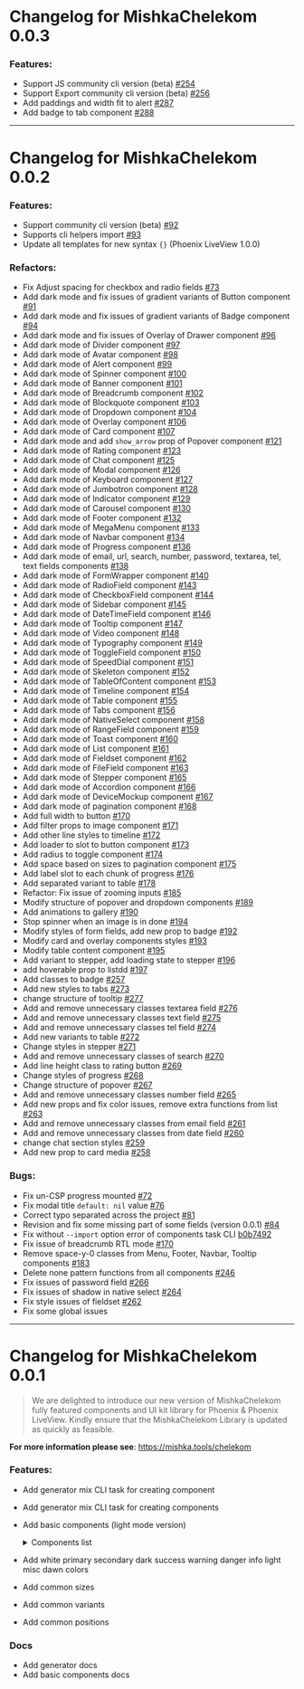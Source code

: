 # Changelog for MishkaChelekom 0.0.3

### Features:
- Support JS community cli version (beta) [#254](https://github.com/mishka-group/mishka_chelekom/pull/254)
- Support Export community cli version (beta) [#256](https://github.com/mishka-group/mishka_chelekom/pull/256)
- Add paddings and width fit to alert  [#287](https://github.com/mishka-group/mishka_chelekom/pull/287)
- Add badge to tab component [#288](https://github.com/mishka-group/mishka_chelekom/pull/288)

---

# Changelog for MishkaChelekom 0.0.2

### Features:
- Support community cli version (beta) [#92](https://github.com/mishka-group/mishka_chelekom/pull/92)
- Supports cli helpers import [#93](https://github.com/mishka-group/mishka_chelekom/pull/93)
- Update all templates for new syntax `{}` (Phoenix LiveView 1.0.0)

### Refactors:
- Fix Adjust spacing for checkbox and radio fields [#73](https://github.com/mishka-group/mishka_chelekom/pull/73)
- Add dark mode and fix issues of gradient variants of Button component [#91](https://github.com/mishka-group/mishka_chelekom/pull/91)
- Add dark mode and fix issues of gradient variants of Badge component [#94](https://github.com/mishka-group/mishka_chelekom/pull/94)
- Add dark mode and fix issues of Overlay of Drawer component [#96](https://github.com/mishka-group/mishka_chelekom/pull/96)
- Add dark mode of Divider component [#97](https://github.com/mishka-group/mishka_chelekom/pull/97)
- Add dark mode of Avatar component [#98](https://github.com/mishka-group/mishka_chelekom/pull/98)
- Add dark mode of Alert component [#99](https://github.com/mishka-group/mishka_chelekom/pull/99)
- Add dark mode of Spinner component [#100](https://github.com/mishka-group/mishka_chelekom/pull/100)
- Add dark mode of Banner component [#101](https://github.com/mishka-group/mishka_chelekom/pull/101)
- Add dark mode of Breadcrumb component [#102](https://github.com/mishka-group/mishka_chelekom/pull/102)
- Add dark mode of Blockquote component [#103](https://github.com/mishka-group/mishka_chelekom/pull/103)
- Add dark mode of Dropdown component [#104](https://github.com/mishka-group/mishka_chelekom/pull/104)
- Add dark mode of Overlay component [#106](https://github.com/mishka-group/mishka_chelekom/pull/106)
- Add dark mode of Card component [#107](https://github.com/mishka-group/mishka_chelekom/pull/107)
- Add dark mode and add `show_arrow` prop of Popover component [#121](https://github.com/mishka-group/mishka_chelekom/pull/121)
- Add dark mode of Rating component [#123](https://github.com/mishka-group/mishka_chelekom/pull/123)
- Add dark mode of Chat component [#125](https://github.com/mishka-group/mishka_chelekom/pull/125)
- Add dark mode of Modal component [#126](https://github.com/mishka-group/mishka_chelekom/pull/126)
- Add dark mode of Keyboard component [#127](https://github.com/mishka-group/mishka_chelekom/pull/127)
- Add dark mode of Jumbotron component [#128](https://github.com/mishka-group/mishka_chelekom/pull/128)
- Add dark mode of Indicator component [#129](https://github.com/mishka-group/mishka_chelekom/pull/129)
- Add dark mode of Carousel component [#130](https://github.com/mishka-group/mishka_chelekom/pull/130)
- Add dark mode of Footer component [#132](https://github.com/mishka-group/mishka_chelekom/pull/132)
- Add dark mode of MegaMenu component [#133](https://github.com/mishka-group/mishka_chelekom/pull/133)
- Add dark mode of Navbar component [#134](https://github.com/mishka-group/mishka_chelekom/pull/134)
- Add dark mode of Progress component [#136](https://github.com/mishka-group/mishka_chelekom/pull/136)
- Add dark mode of email, url, search, number, password, textarea, tel, text fields components [#138](https://github.com/mishka-group/mishka_chelekom/pull/138)
- Add dark mode of FormWrapper component [#140](https://github.com/mishka-group/mishka_chelekom/pull/140)
- Add dark mode of RadioField component [#143](https://github.com/mishka-group/mishka_chelekom/pull/143)
- Add dark mode of CheckboxField component [#144](https://github.com/mishka-group/mishka_chelekom/pull/144)
- Add dark mode of Sidebar component [#145](https://github.com/mishka-group/mishka_chelekom/pull/145)
- Add dark mode of DateTimeField component [#146](https://github.com/mishka-group/mishka_chelekom/pull/146)
- Add dark mode of Tooltip component [#147](https://github.com/mishka-group/mishka_chelekom/pull/147)
- Add dark mode of Video component [#148](https://github.com/mishka-group/mishka_chelekom/pull/148)
- Add dark mode of Typography component [#149](https://github.com/mishka-group/mishka_chelekom/pull/149)
- Add dark mode of ToggleField component [#150](https://github.com/mishka-group/mishka_chelekom/pull/150)
- Add dark mode of SpeedDial component [#151](https://github.com/mishka-group/mishka_chelekom/pull/151)
- Add dark mode of Skeleton component [#152](https://github.com/mishka-group/mishka_chelekom/pull/152)
- Add dark mode of TableOfContent component [#153](https://github.com/mishka-group/mishka_chelekom/pull/153)
- Add dark mode of Timeline component [#154](https://github.com/mishka-group/mishka_chelekom/pull/154)
- Add dark mode of Table component [#155](https://github.com/mishka-group/mishka_chelekom/pull/155)
- Add dark mode of Tabs component [#156](https://github.com/mishka-group/mishka_chelekom/pull/156)
- Add dark mode of NativeSelect component [#158](https://github.com/mishka-group/mishka_chelekom/pull/158)
- Add dark mode of RangeField component [#159](https://github.com/mishka-group/mishka_chelekom/pull/159)
- Add dark mode of Toast component [#160](https://github.com/mishka-group/mishka_chelekom/pull/160)
- Add dark mode of List component [#161](https://github.com/mishka-group/mishka_chelekom/pull/161)
- Add dark mode of Fieldset component [#162](https://github.com/mishka-group/mishka_chelekom/pull/162)
- Add dark mode of FileField component [#163](https://github.com/mishka-group/mishka_chelekom/pull/163)
- Add dark mode of Stepper component [#165](https://github.com/mishka-group/mishka_chelekom/pull/165)
- Add dark mode of Accordion component [#166](https://github.com/mishka-group/mishka_chelekom/pull/166)
- Add dark mode of DeviceMockup component [#167](https://github.com/mishka-group/mishka_chelekom/pull/167)
- Add dark mode of pagination component [#168](https://github.com/mishka-group/mishka_chelekom/pull/168)
- Add full width to button [#170](https://github.com/mishka-group/mishka_chelekom/pull/170)
- Add filter props to image component [#171](https://github.com/mishka-group/mishka_chelekom/pull/171)
- Add other line styles to timeline [#172](https://github.com/mishka-group/mishka_chelekom/pull/172)
- Add loader to slot to button component [#173](https://github.com/mishka-group/mishka_chelekom/pull/173)
- Add radius to toggle component [#174](https://github.com/mishka-group/mishka_chelekom/pull/174)
- Add space based on sizes to pagination component [#175](https://github.com/mishka-group/mishka_chelekom/pull/175)
- Add label slot to each chunk of progress [#176](https://github.com/mishka-group/mishka_chelekom/pull/176)
- Add separated variant to table [#178](https://github.com/mishka-group/mishka_chelekom/pull/178)
- Refactor: Fix issue of zooming inputs [#185](https://github.com/mishka-group/mishka_chelekom/pull/185)
- Modify structure of popover and dropdown components [#189](https://github.com/mishka-group/mishka_chelekom/pull/189)
- Add animations to gallery [#190](https://github.com/mishka-group/mishka_chelekom/pull/190)
- Stop spinner when an image is in done [#194](https://github.com/mishka-group/mishka_chelekom/pull/194)
- Modify styles of form fields, add new prop to badge [#192](https://github.com/mishka-group/mishka_chelekom/pull/192)
- Modify card and overlay components styles [#193](https://github.com/mishka-group/mishka_chelekom/pull/193)
- Modify table content component [#195](https://github.com/mishka-group/mishka_chelekom/pull/195)
- Add variant to stepper, add loading state to stepper [#196](https://github.com/mishka-group/mishka_chelekom/pull/196)
- add hoverable prop to listdd [#197](https://github.com/mishka-group/mishka_chelekom/pull/197)
- Add classes to badge [#257](https://github.com/mishka-group/mishka_chelekom/pull/257)
- Add new styles to tabs [#273](https://github.com/mishka-group/mishka_chelekom/pull/273)
- change structure of tooltip [#277](https://github.com/mishka-group/mishka_chelekom/pull/277)
- Add and remove unnecessary classes textarea field [#276](https://github.com/mishka-group/mishka_chelekom/pull/276)
- Add and remove unnecessary classes text field [#275](https://github.com/mishka-group/mishka_chelekom/pull/275)
- Add and remove unnecessary classes tel field [#274](https://github.com/mishka-group/mishka_chelekom/pull/274)
- Add new variants to table [#272](https://github.com/mishka-group/mishka_chelekom/pull/272)
- Change styles in stepper [#271](https://github.com/mishka-group/mishka_chelekom/pull/271)
- Add and remove unnecessary classes of search [#270](https://github.com/mishka-group/mishka_chelekom/pull/270)
- Add line height class to rating button [#269](https://github.com/mishka-group/mishka_chelekom/pull/269)
- Change styles of progress [#268](https://github.com/mishka-group/mishka_chelekom/pull/268)
- Change structure of popover [#267](https://github.com/mishka-group/mishka_chelekom/pull/267)
- Add and remove unnecessary classes number field [#265](https://github.com/mishka-group/mishka_chelekom/pull/265)
- Add new props and fix color issues, remove extra functions from list [#263](https://github.com/mishka-group/mishka_chelekom/pull/263)
- Add and remove unnecessary classes from email field [#261](https://github.com/mishka-group/mishka_chelekom/pull/261)
- Add and remove unnecessary classes from date field [#260](https://github.com/mishka-group/mishka_chelekom/pull/260)
- change chat section styles [#259](https://github.com/mishka-group/mishka_chelekom/pull/259)
- Add new prop to card media [#258](https://github.com/mishka-group/mishka_chelekom/pull/258)

### Bugs:
- Fix un-CSP progress mounted [#72](https://github.com/mishka-group/mishka_chelekom/pull/72)
- Fix modal title `default: nil` value [#76](https://github.com/mishka-group/mishka_chelekom/pull/76)
- Correct typo separated across the project [#81](https://github.com/mishka-group/mishka_chelekom/pull/81)
- Revision and fix some missing part of some fields (version 0.0.1) [#84](https://github.com/mishka-group/mishka_chelekom/pull/84)
- Fix without `--import` option error of components task CLI [b0b7492](https://github.com/mishka-group/mishka_chelekom/commit/b0b7492e636663d2c55d4b56a04c89b2376f422a)
- Fix issue of breadcrumb RTL mode [#170](https://github.com/mishka-group/mishka_chelekom/pull/170)
- Remove space-y-0 classes from Menu, Footer, Navbar, Tooltip components [#183](https://github.com/mishka-group/mishka_chelekom/pull/183)
- Delete none pattern functions from all components [#246](https://github.com/mishka-group/mishka_chelekom/pull/246)
- Fix issues of password field [#266](https://github.com/mishka-group/mishka_chelekom/pull/266)
- Fix issues of shadow in native select [#264](https://github.com/mishka-group/mishka_chelekom/pull/264)
- Fix style issues of fieldset [#262](https://github.com/mishka-group/mishka_chelekom/pull/262)
- Fix some global issues

---


# Changelog for MishkaChelekom 0.0.1

> We are delighted to introduce our new version of MishkaChelekom fully featured components and UI kit library for Phoenix & Phoenix LiveView.
> Kindly ensure that the MishkaChelekom Library is updated as quickly as feasible.

**For more information please see**: https://mishka.tools/chelekom

### Features:
- Add generator mix CLI task for creating component
- Add generator mix CLI task for creating components
- Add basic components (light mode version)

  <details>

    <summary>Components list</summary>

    - [x] accordion
    - [x] alert
    - [x] avatar
    - [x] badge
    - [x] banner
    - [x] blockquote
    - [x] breadcrumb
    - [x] button
    - [x] card
    - [x] carousel
    - [x] chat
    - [x] chekbox_field
    - [x] color_field
    - [x] date_time_field
    - [x] device_mockup
    - [x] divider
    - [x] drawer
    - [x] dropdown
    - [x] email_field
    - [x] fieldset
    - [x] file_field
    - [x] footer
    - [x] form_wrapper
    - [x] gallery
    - [x] image
    - [x] indicator
    - [x] input_field
    - [x] jumbotron
    - [x] keyboard
    - [x] list
    - [x] mega_menu
    - [x] menu
    - [x] modal
    - [x] native_select
    - [x] navbar
    - [x] number_field
    - [x] overlay
    - [x] pagination
    - [x] password_field
    - [x] popover
    - [x] progress
    - [x] radio_field
    - [x] range_field
    - [x] rating
    - [x] search_field
    - [x] sidebar
    - [x] skeleton
    - [x] speed_dial
    - [x] spinner
    - [x] stepper
    - [x] table
    - [x] table_content
    - [x] tabs
    - [x] tel_field
    - [x] text_field
    - [x] textarea_field
    - [x] timeline
    - [x] toast
    - [x] toggle_field
    - [x] tooltip
    - [x] typography
    - [x] url_field
    - [x] video

  </details>

- Add white primary secondary dark success warning danger info light misc dawn colors
- Add common sizes
- Add common variants
- Add common positions

### Docs
- Add generator docs
- Add basic components docs
